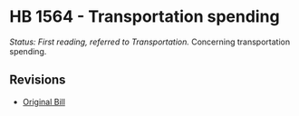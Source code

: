 # HB 1564 - Transportation spending
*Status: First reading, referred to Transportation.*
Concerning transportation spending.

## Revisions
* [Original Bill](1/)